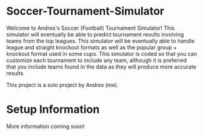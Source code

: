 # Soccer-Tournament-Simulator
Welcome to Andres's Soccer (Football) Tournament Simulator! This simulator will eventually be able to predict tournament results involving teams from the top leagues. This simulator will be eventually able to handle league and straight knockout formats as well as the popular group + knockout format used in some cups. This simulator is coded so that you can customize each tournament to include any team, although it is preferred that you include teams found in the data as they will produce more accurate results.

This project is a solo project by Andres (me).

# Setup Information
More information coming soon!
